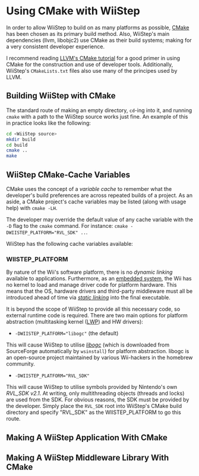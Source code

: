 Using CMake with WiiStep
========================

In order to allow WiiStep to build on as many platforms as possible, 
[CMake](http://cmake.org) has been chosen as its primary build method. Also,
WiiStep's main dependencies (llvm, libobjc2) use CMake as their build systems;
making for a very consistent developer experience.

I recommend reading [LLVM's CMake tutorial](http://llvm.org/docs/CMake.html)
for a good primer in using CMake for the construction and use of developer 
tools. Additionally, WiiStep's `CMakeLists.txt` files also use many of the 
principes used by LLVM. 


Building WiiStep with CMake
---------------------------

The standard route of making an empty directory, `cd`-ing into it, and running
`cmake` with a path to the WiiStep source works just fine. An example of this
in practice looks like the following:

```sh
cd <WiiStep source>
mkdir build
cd build
cmake ..
make
```


WiiStep CMake-Cache Variables
-----------------------------

CMake uses the concept of a *variable cache* to remember what the developer's 
build preferences are across repeated builds of a project. As an aside, a CMake
project's cache variables may be listed (along with usage help) with 
`cmake -LH`. 

The developer may override the default value of any cache variable with the
`-D` flag to the `cmake` command. For instance: 
`cmake -DWIISTEP_PLATFORM="RVL_SDK" ..`.

WiiStep has the following cache variables available:

### WIISTEP_PLATFORM

By nature of the Wii's software platform, there is no *dynamic linking* 
available to applications. Furthermore, as an 
[embedded system](http://en.wikipedia.org/wiki/Embedded_system), 
the Wii has no kernel to load and manage driver code for platform hardware. 
This means that the OS, hardware drivers and third-party middleware must all 
be introduced ahead of time via 
*[static linking](http://en.wikipedia.org/wiki/Static_library)* 
into the final executable. 

It is beyond the scope of WiiStep to provide all this necessary code, 
so external runtime code is required. There are two main options for platform
abstraction (multitasking kernel 
([LWP](http://en.wikipedia.org/wiki/Light-weight_process)) and HW drivers):

* `-DWIISTEP_PLATFORM="libogc"` (the default)

This will cause WiiStep to utilise *[libogc](http://wiibrew.org/wiki/Libogc)* 
(which is downloaded from SourceForge automatically
by `wsinstall`) for platform abstraction. libogc is an open-source project
maintained by various Wii-hackers in the homebrew community.

* `-DWIISTEP_PLATFORM="RVL_SDK"`

This will cause WiiStep to utilise symbols provided by Nintendo's own *RVL_SDK 
v2.1*. At writing, only multithreading objects (threads and locks) are used
from the SDK. For obvious reasons, the SDK must be provided by the developer.
Simply place the `RVL_SDK` root into WiiStep's CMake build directory and 
specify "RVL_SDK" as the WIISTEP_PLATFORM to go this route.


Making A WiiStep Application With CMake
---------------------------------------


Making A WiiStep Middleware Library With CMake
----------------------------------------------


